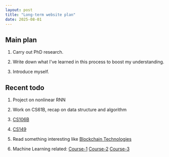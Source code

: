 ```yaml
---
layout: post
title: "Long-term website plan"
date: 2025-08-01
---
```


## Main plan

1. Carry out PhD research.

2. Write down what I've learned in this process to boost my understanding.

3. Introduce myself.

## Recent todo

1. Project on nonlinear RNN

2. Work on CS61B, recap on data structure and algorithm

3. [CS106B](https://web.stanford.edu/class/cs106b/)

4. [CS149](https://gfxcourses.stanford.edu/cs149/fall21)

5. Read something interesting like [Blockchain Technologies](https://cs251.stanford.edu/syllabus.html)

6. Machine Learning related: [Course-1](https://github.com/joanbruna/MathsDL-spring18) [Course-2](https://cilvr.cs.nyu.edu/doku.php?id=courses:bigdata:slides:start) [Course-3](https://stats385.github.io)
